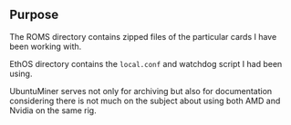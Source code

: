 ## Purpose

The ROMS directory contains zipped files of the particular cards I have been working with.

EthOS directory contains the `local.conf` and watchdog script I had been using.

UbuntuMiner serves not only for archiving but also for documentation considering there is not
much on the subject about using both AMD and Nvidia on the same rig.
